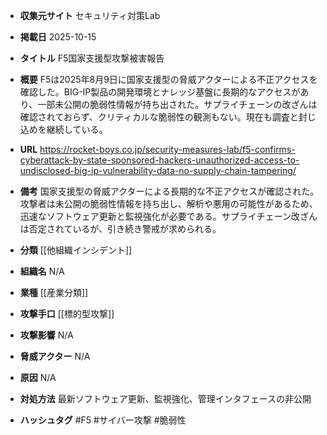 - **収集元サイト**
セキュリティ対策Lab

- **掲載日**
2025-10-15

- **タイトル**
F5国家支援型攻撃被害報告

- **概要**
F5は2025年8月9日に国家支援型の脅威アクターによる不正アクセスを確認した。BIG-IP製品の開発環境とナレッジ基盤に長期的なアクセスがあり、一部未公開の脆弱性情報が持ち出された。サプライチェーンの改ざんは確認されておらず、クリティカルな脆弱性の観測もない。現在も調査と封じ込めを継続している。

- **URL**
https://rocket-boys.co.jp/security-measures-lab/f5-confirms-cyberattack-by-state-sponsored-hackers-unauthorized-access-to-undisclosed-big-ip-vulnerability-data-no-supply-chain-tampering/

- **備考**
国家支援型の脅威アクターによる長期的な不正アクセスが確認された。攻撃者は未公開の脆弱性情報を持ち出し、解析や悪用の可能性があるため、迅速なソフトウェア更新と監視強化が必要である。サプライチェーン改ざんは否定されているが、引き続き警戒が求められる。

- **分類**
[[他組織インシデント]]

- **組織名**
N/A

- **業種**
[[産業分類]]

- **攻撃手口**
[[標的型攻撃]]

- **攻撃影響**
N/A

- **脅威アクター**
N/A

- **原因**
N/A

- **対処方法**
最新ソフトウェア更新、監視強化、管理インタフェースの非公開

- **ハッシュタグ**
#F5 #サイバー攻撃 #脆弱性
